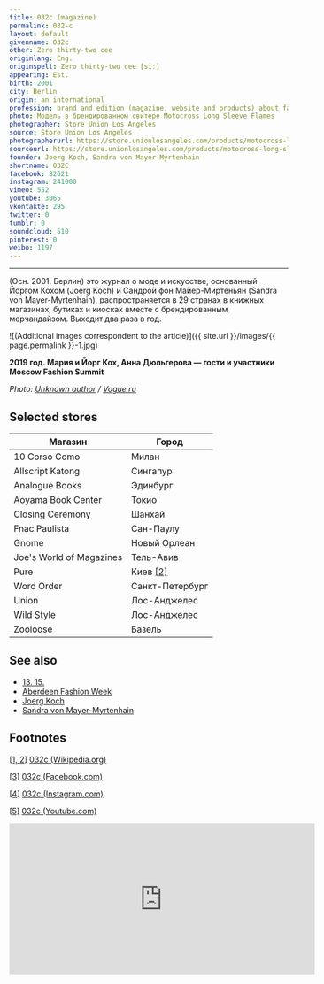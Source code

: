 ```yaml
---
title: 032c (magazine)
permalink: 032-c
layout: default
givenname: 032c
other: Zero thirty-two cee
originlang: Eng.
originspell: Zero thirty-two cee [siː]
appearing: Est.
birth: 2001
city: Berlin
origin: an international
profession: brand and edition (magazine, website and products) about fashion and art
photo: Модель в брендированном свитере Motocross Long Sleeve Flames
photographer: Store Union Los Angeles
source: Store Union Los Angeles
photographerurl: https://store.unionlosangeles.com/products/motocross-long-sleeve-flames-t-shirt
sourceurl: https://store.unionlosangeles.com/products/motocross-long-sleeve-flames-t-shirt
founder: Joerg Koch, Sandra von Mayer-Myrtenhain
shortname: 032С
facebook: 82621
instagram: 241000
vimeo: 552
youtube: 3065
vkontakte: 295
twitter: 0
tumblr: 0
soundcloud: 510
pinterest: 0
weibo: 1197
---
```


<!---
To edit top block see
icon "Meta Data"
on right menu
Full edit instructions
indexmod.gq/edit
-->
---

(Осн. 2001, Берлин) это журнал о моде и искусстве, основанный Йоргом Кохом (Joerg Koch) и Сандрой фон Майер-Миртеньян (Sandra von Mayer-Myrtenhain), распространяется в 29 странах в книжных магазинах, бутиках и киосках вместе с брендированным мерчандайзом. Выходит два раза в год.

![(Additional images correspondent to the article)]({{ site.url }}/images/{{ page.permalink }}-1.jpg)

**2019 год. Мария и Йорг Кох, Анна Дюльгерова — гости и участники Moscow Fashion Summit**

*Photo: [Unknown author](https://www.vogue.ru/fashion/people-and-parties/gosti_i_uchastniki_moscow_fashion_summit/) / [Vogue.ru](https://www.vogue.ru/fashion/people-and-parties/gosti_i_uchastniki_moscow_fashion_summit/)*

## Selected stores

|Магазин|Город|
|-|-|
|10 Corso Como|Милан|
|Allscript Katong|Сингапур|
|Analogue Books|Эдинбург|
|Aoyama Book Center|Токио|
|Closing Ceremony|Шанхай|
|Fnac Paulista|Сан-Паулу|
|Gnome|Новый Орлеан|
|Joe's World of Magazines|Тель-Авив|
|Pure|Киев <span id="a2">[\[2\]](#f2)</span>|
|Word Order|Санкт-Петербург|
|Union|Лос-Анджелес|
|Wild Style|Лос-Анджелес|
|Zooloose|Базель|

## See also

+ [13. 15.](13-15)
+ [Aberdeen Fashion Week](aberdeen-fashion-week)
+ [Joerg Koch](joerg-koch)
+ [Sandra von Mayer-Myrtenhain](sandra-von-mayer-yrmtenhain)

## Footnotes

[[1, 2]](#a1) <span id="f1"></span> [032c (Wikipedia.org)](https://en.wikipedia.org/wiki/032c)

[[3]](#a3) <span id="f3"></span> [032c (Facebook.com)](https://www.facebook.com/pg/032cWorkshop/community/?ref=page_internal)

[[4]](#a4) <span id="f4"></span>[032c (Instagram.com)](https://www.instagram.com/032c_mag/)

[[5]](#a5) <span id="f5"></span> [032c (Youtube.com)](https://www.youtube.com/user/032cworkshop/about?disable_polymer=1)


<iframe src="https://www.facebook.com/plugins/post.php?href=https%3A%2F%2Fwww.facebook.com%2F20531316728%2Fposts%2F10154009990506729%2F&show_text=true&width=552&appId=173711889938607&height=274" width="552" height="274" style="border:none;overflow:hidden" scrolling="no" frameborder="0" allowTransparency="true" allow="encrypted-media"></iframe>

